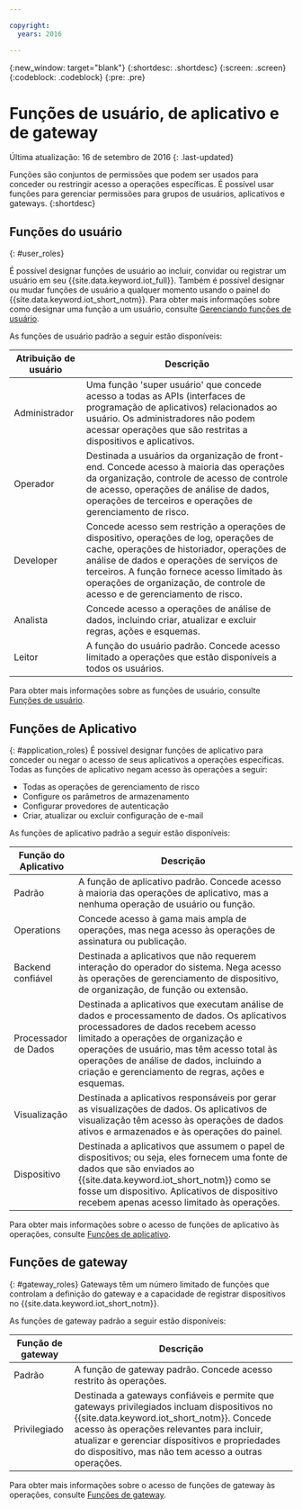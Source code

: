```yaml
---

copyright:
  years: 2016

---
```


{:new_window: target="blank"}
{:shortdesc: .shortdesc}
{:screen: .screen}
{:codeblock: .codeblock}
{:pre: .pre}

# Funções de usuário, de aplicativo e de gateway
Última atualização: 16 de setembro de 2016
{: .last-updated}

Funções são conjuntos de permissões que podem ser usados para conceder ou restringir acesso a operações específicas. É possível usar funções para gerenciar permissões para grupos de usuários, aplicativos e gateways.
{:shortdesc}

## Funções do usuário
{: #user_roles}

É possível designar funções de usuário ao incluir, convidar ou registrar um usuário em seu {{site.data.keyword.iot_full}}. Também é possível designar ou mudar funções de usuário a qualquer momento usando o painel do {{site.data.keyword.iot_short_notm}}. Para obter mais informações sobre como designar uma função a um usuário, consulte [Gerenciando funções de usuário](managing_user_roles.html).

As funções de usuário padrão a seguir estão disponíveis:

Atribuição de usuário | Descrição
------------- | -------------
Administrador | Uma função 'super usuário' que concede acesso a todas as APIs (interfaces de programação de aplicativos) relacionados ao usuário. Os administradores não podem acessar operações que são restritas a dispositivos e aplicativos. 
Operador | Destinada a usuários da organização de front-end. Concede acesso à maioria das operações da organização, controle de acesso de controle de acesso, operações de análise de dados, operações de terceiros e operações de gerenciamento de risco.
Developer | Concede acesso sem restrição a operações de dispositivo, operações de log, operações de cache, operações de historiador, operações de análise de dados e operações de serviços de terceiros. A função fornece acesso limitado às operações de organização, de controle de acesso e de gerenciamento de risco.
Analista | Concede acesso a operações de análise de dados, incluindo criar, atualizar e excluir regras, ações e esquemas.
Leitor | A função do usuário padrão. Concede acesso limitado a operações que estão disponíveis a todos os usuários.

Para obter mais informações sobre as funções de usuário, consulte [Funções de usuário](reference/roles_access.html).

## Funções de Aplicativo
{: #application_roles}
É possível designar funções de aplicativo para conceder ou negar o acesso de seus aplicativos a operações específicas. Todas as funções de aplicativo negam acesso às operações a seguir:

- Todas as operações de gerenciamento de risco
- Configure os parâmetros de armazenamento
- Configurar provedores de autenticação
- Criar, atualizar ou excluir configuração de e-mail

As funções de aplicativo padrão a seguir estão disponíveis:

Função do Aplicativo | Descrição
------------- | -------------
Padrão | A função de aplicativo padrão. Concede acesso à maioria das operações de aplicativo, mas a nenhuma operação de usuário ou função.   
Operations | Concede acesso à gama mais ampla de operações, mas nega acesso às operações de assinatura ou publicação.
Backend confiável | Destinada a aplicativos que não requerem interação do operador do sistema. Nega acesso às operações de gerenciamento de dispositivo, de organização, de função ou extensão.
Processador de Dados | Destinada a aplicativos que executam análise de dados e processamento de dados. Os aplicativos processadores de dados recebem acesso limitado a operações de organização e operações de usuário, mas têm acesso total às operações de análise de dados, incluindo a criação e gerenciamento de regras, ações e esquemas.
Visualização | Destinada a aplicativos responsáveis por gerar as visualizações de dados. Os aplicativos de visualização têm acesso às operações de dados ativos e armazenados e às operações do painel.
Dispositivo | Destinada a aplicativos que assumem o papel de dispositivos; ou seja, eles fornecem uma fonte de dados que são enviados ao {{site.data.keyword.iot_short_notm}} como se fosse um dispositivo. Aplicativos de dispositivo recebem apenas acesso limitado às operações.

Para obter mais informações sobre o acesso de funções de aplicativo às operações, consulte [Funções de aplicativo](reference/app_roles_access.html).

## Funções de gateway
{: #gateway_roles}
Gateways têm um número limitado de funções que controlam a definição do gateway e a capacidade de registrar dispositivos no {{site.data.keyword.iot_short_notm}}.

As funções de gateway padrão a seguir estão disponíveis:

Função de gateway | Descrição
------------- | -------------
Padrão | A função de gateway padrão. Concede acesso restrito às operações.
Privilegiado | Destinada a gateways confiáveis e permite que gateways privilegiados incluam dispositivos no {{site.data.keyword.iot_short_notm}}. Concede acesso às operações relevantes para incluir, atualizar e gerenciar dispositivos e propriedades do dispositivo, mas não tem acesso a outras operações.  

Para obter mais informações sobre o acesso de funções de gateway às operações, consulte [Funções de gateway](reference/gateway_roles_access.html).
